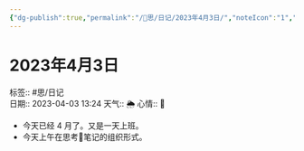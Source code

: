 ```yaml
---
{"dg-publish":true,"permalink":"/🧠思/日记/2023年4月3日/","noteIcon":"1","created":"2023-04-03T13:24:39.544+08:00","updated":""}
---
```


# 2023年4月3日
标签:: #思/日记  
日期:: 2023-04-03 13:24
天气:: 🌦️
心情:: 🙂
- 今天已经 4 月了。又是一天上班。
- 今天上午在思考🤔笔记的组织形式。
